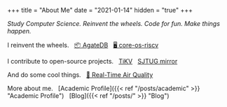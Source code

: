 +++
title = "About Me"
date = "2021-01-14"
hidden = "true"
+++

*Study Computer Science. Reinvent the wheels. Code for fun. Make things happen.*

I reinvent the wheels. &nbsp;
[📦 AgateDB](https://github.com/tikv/agatedb) &nbsp;
[🖥️ core-os-riscv](https://github.com/skyzh/core-os-riscv)

I contribute to open-source projects. &nbsp;
[TiKV](https://github.com/tikv/tikv) &nbsp;
[SJTUG mirror](http://mirrors.sjtug.sjtu.edu.cn)

And do some cool things. &nbsp;
[🌈 Real-Time Air Quality](https://bluesense.skyzh.dev)

More about me. &nbsp;
[Academic Profile]({{< ref "/posts/academic" >}} "Academic Profile") &nbsp;
[Blog]({{< ref "/posts/" >}} "Blog")
